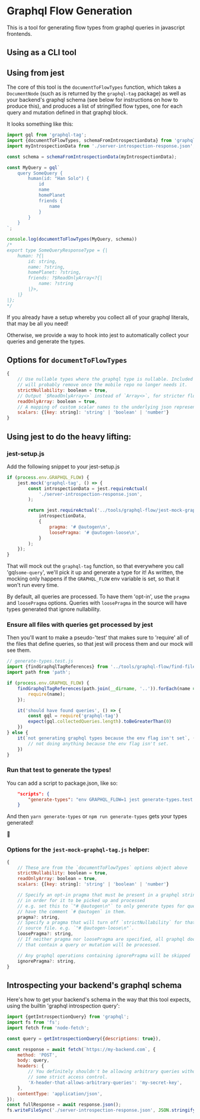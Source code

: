 # Graphql Flow Generation

This is a tool for generating flow types from graphql queries in javascript frontends.

## Using as a CLI tool



## Using from jest

The core of this tool is the `documentToFlowTypes` function, which takes a `DocumentNode` (such as is returned by the `graphql-tag` package) as well as your backend's graphql schema (see below for instructions on how to produce this), and produces a list of stringified flow types, one for each query and mutation defined in that graphql block.

It looks something like this:

```js
import gql from 'graphql-tag';
import {documentToFlowTypes, schemaFromIntrospectionData} from 'graphql-flow';
import myIntrospectionData from './server-introspection-response.json';

const schema = schemaFromIntrospectionData(myIntrospectionData);

const MyQuery = gql`
    query SomeQuery {
        human(id: "Han Solo") {
            id
            name
            homePlanet
            friends {
                name
            }
        }
    }
`;

console.log(documentToFlowTypes(MyQuery, schema))
/*
export type SomeQueryResponseType = {|
    human: ?{|
        id: string,
        name: ?string,
        homePlanet: ?string,
        friends: ?$ReadOnlyArray<?{|
            name: ?string
        |}>,
    |}
|};
*/
```

If you already have a setup whereby you collect all of your graphql literals, that may be all you need!

Otherwise, we provide a way to hook into jest to automatically collect your queries and generate the types.

## Options for `documentToFlowTypes`

```js
{
    // Use nullable types where the graphql type is nullable. Included for legacy compatability,
    // will probably remove once the mobile repo no longer needs it.
    strictNullability: boolean = true,
    // Output `$ReadOnlyArray<>` instead of `Array<>`, for stricter flow typing. On by default.
    readOnlyArray: boolean = true,
    // A mapping of custom scalar names to the underlying json representation.
    scalars: {[key: string]: 'string' | 'boolean' | 'number'}
}
```

## Using jest to do the heavy lifting:

### jest-setup.js

Add the following snippet to your jest-setup.js

```js
if (process.env.GRAPHQL_FLOW) {
    jest.mock('graphql-tag', () => {
        const introspectionData = jest.requireActual(
            './server-introspection-response.json',
        );

        return jest.requireActual('../tools/graphql-flow/jest-mock-graphql-tag.js')(
            introspectionData,
            {
                pragma: '# @autogen\n',
                loosePragma: '# @autogen-loose\n',
            }
        );
    });
}
```

That will mock out the `graphql-tag` function, so that everywhere you call 'gql`some-query`', we'll pick it up and
generate a type for it! As written, the mocking only happens if the `GRAPHQL_FLOW` env variable is set, so that it won't run every time.

By default, all queries are processed. To have them 'opt-in', use the `pragma` and `loosePragma` options. Queries with `loosePragma` in the source will have types generated that ignore nullability.

### Ensure all files with queries get processed by jest

Then you'll want to make a pseudo-'test' that makes sure to 'require' all of the files that define queries, so that
jest will process them and our mock will see them. 
```js
// generate-types.test.js
import {findGraphqlTagReferences} from '../tools/graphql-flow/find-files-with-gql';
import path from 'path';

if (process.env.GRAPHQL_FLOW) {
    findGraphqlTagReferences(path.join(__dirname, '..')).forEach(name => {
        require(name);
    });

    it('should have found queries', () => {
        const gql = require('graphql-tag')
        expect(gql.collectedQueries.length).toBeGreaterThan(0)
    })
} else {
    it(`not generating graphql types because the env flag isn't set`, () => {
        // not doing anything because the env flag isn't set.
    })
}
```

### Run that test to generate the types!

You can add a script to package.json, like so:
```json
    "scripts": {
        "generate-types": "env GRAPHQL_FLOW=1 jest generate-types.test.js"
    }
```

And then `yarn generate-types` or `npm run generate-types` gets your types generated!

🚀

### Options for the `jest-mock-graphql-tag.js` helper:

```js
{
    // These are from the `documentToFlowTypes` options object above
    strictNullability: boolean = true,
    readOnlyArray: boolean = true,
    scalars: {[key: string]: 'string' | 'boolean' | 'number'}

    // Specify an opt-in pragma that must be present in a graphql string source
    // in order for it to be picked up and processed
    // e.g. set this to `"# @autogen\n"` to only generate types for queries that
    // have the comment `# @autogen` in them.
    pragma?: string,
    // Specify a pragma that will turn off `strictNullability` for that
    // source file. e.g. `"# @autogen-loose\n"`.
    loosePragma?: string,
    // If neither pragma nor loosePragma are specified, all graphql documents
    // that contain a query or mutation will be processed.

    // Any graphql operations containing ignorePragma will be skipped
    ignorePragma?: string,
}
```

## Introspecting your backend's graphql schema
Here's how to get your backend's schema in the way that this tool expects, using the builtin 'graphql introspection query':

```js
import {getIntrospectionQuery} from 'graphql';
import fs from 'fs';
import fetch from 'node-fetch';

const query = getIntrospectionQuery({descriptions: true}),

const response = await fetch(`https://my-backend.com`, {
    method: 'POST',
    body: query,
    headers: {
        // You definitely shouldn't be allowing arbitrary queries without
        // some strict access control.
        'X-header-that-allows-arbitrary-queries': 'my-secret-key',
    },
    contentType: 'application/json',
});
const fullResponse = await response.json();
fs.writeFileSync('./server-introspection-response.json', JSON.stringify(fullResponse.data, null, 2));
```
